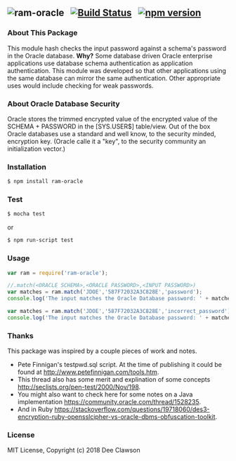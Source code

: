 ## ![ram-oracle](https://i.imgur.com/GH3Xr5e.png) &nbsp; [![Build Status](https://travis-ci.org/kdclaw3/ram-oracle.svg?branch=v0.0.1)](https://travis-ci.org/kdclaw3/ram-oracle) &nbsp; [![npm version](https://badge.fury.io/js/ram-oracle.svg)](https://badge.fury.io/js/ram-oracle)


### About This Package

This module hash checks the input password against a schema's password in the Oracle database. **Why?** Some database driven Oracle enterprise applications use database schema authentication as application authentication. This module was developed so that other applications using the same database can mirror the same authentication. Other appropriate uses would include checking for weak passwords. 

### About Oracle Database Security

Oracle stores the trimmed encrypted value of the encrypted value of the SCHEMA + PASSWORD in the [SYS.USER$] table/view. Out of the box Oracle databases use a standard and well know, to the security minded, encryption key. (Oracle calle it a "key", to the security community an initialization vector.) 

### Installation

```sh
$ npm install ram-oracle
```

### Test

```sh
$ mocha test
```
or
```sh
$ npm run-script test
```

### Usage

```js
var ram = require('ram-oracle');

//.match(<ORACLE SCHEMA>,<ORACLE PASSWORD>,<INPUT PASSWORD>)
var matches = ram.match('JDOE','587F72032A3C828E','password');
console.log('The input matches the Oracle Database password: ' + matches + '.');

var matches = ram.match('JDOE','587F72032A3C828E','incorrect_password');
console.log('The input matches the Oracle Database password: ' + matches + '.');
```

### Thanks

This package was inspired by a couple pieces of work and notes. 
* Pete Finnigan's testpwd.sql script. At the time of publishing it could be found at http://www.petefinnigan.com/tools.htm. 
* This thread also has some merit and explination of some concepts http://seclists.org/pen-test/2000/Nov/198. 
* You might also want to check here for some notes on a Java implementation https://community.oracle.com/thread/1528235. 
* And in Ruby https://stackoverflow.com/questions/19718060/des3-encryption-ruby-opensslcipher-vs-oracle-dbms-obfuscation-toolkit.

### License

MIT License, Copyright (c) 2018 Dee Clawson